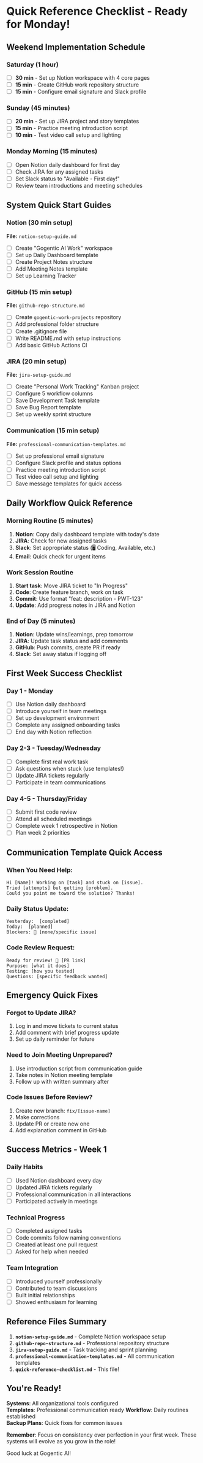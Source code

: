 #  Quick Reference Checklist - Ready for Monday!

##  Weekend Implementation Schedule

### Saturday (1 hour) 
- [ ] **30 min** - Set up Notion workspace with 4 core pages
- [ ] **15 min** - Create GitHub work repository structure  
- [ ] **15 min** - Configure email signature and Slack profile

### Sunday (45 minutes) 
- [ ] **20 min** - Set up JIRA project and story templates
- [ ] **15 min** - Practice meeting introduction script
- [ ] **10 min** - Test video call setup and lighting

### Monday Morning (15 minutes) 
- [ ] Open Notion daily dashboard for first day
- [ ] Check JIRA for any assigned tasks
- [ ] Set Slack status to "Available - First day!"
- [ ] Review team introductions and meeting schedules

##  System Quick Start Guides

### Notion (30 min setup)
**File:** `notion-setup-guide.md`
- [ ] Create "Gogentic AI Work" workspace
- [ ] Set up Daily Dashboard template
- [ ] Create Project Notes structure  
- [ ] Add Meeting Notes template
- [ ] Set up Learning Tracker

### GitHub (15 min setup) 
**File:** `github-repo-structure.md`
- [ ] Create `gogentic-work-projects` repository
- [ ] Add professional folder structure
- [ ] Create .gitignore file
- [ ] Write README.md with setup instructions
- [ ] Add basic GitHub Actions CI

### JIRA (20 min setup)
**File:** `jira-setup-guide.md`
- [ ] Create "Personal Work Tracking" Kanban project
- [ ] Configure 5 workflow columns
- [ ] Save Development Task template
- [ ] Save Bug Report template  
- [ ] Set up weekly sprint structure

### Communication (15 min setup)
**File:** `professional-communication-templates.md`
- [ ] Set up professional email signature
- [ ] Configure Slack profile and status options
- [ ] Practice meeting introduction script
- [ ] Test video call setup and lighting
- [ ] Save message templates for quick access

##  Daily Workflow Quick Reference

### Morning Routine (5 minutes)
1. **Notion**: Copy daily dashboard template with today's date
2. **JIRA**: Check for new assigned tasks
3. **Slack**: Set appropriate status (🖥 Coding,  Available, etc.)
4. **Email**: Quick check for urgent items

### Work Session Routine  
1. **Start task**: Move JIRA ticket to "In Progress" 
2. **Code**: Create feature branch, work on task
3. **Commit**: Use format "feat: description - PWT-123"
4. **Update**: Add progress notes in JIRA and Notion

### End of Day (5 minutes)
1. **Notion**: Update wins/learnings, prep tomorrow
2. **JIRA**: Update task status and add comments
3. **GitHub**: Push commits, create PR if ready
4. **Slack**: Set away status if logging off

##  First Week Success Checklist

### Day 1 - Monday 
- [ ] Use Notion daily dashboard 
- [ ] Introduce yourself in team meetings
- [ ] Set up development environment
- [ ] Complete any assigned onboarding tasks
- [ ] End day with Notion reflection

### Day 2-3 - Tuesday/Wednesday   
- [ ] Complete first real work task
- [ ] Ask questions when stuck (use templates!)
- [ ] Update JIRA tickets regularly
- [ ] Participate in team communications

### Day 4-5 - Thursday/Friday 
- [ ] Submit first code review
- [ ] Attend all scheduled meetings
- [ ] Complete week 1 retrospective in Notion
- [ ] Plan week 2 priorities

##  Communication Template Quick Access

### When You Need Help:
```
Hi [Name]! Working on [task] and stuck on [issue]. 
Tried [attempts] but getting [problem]. 
Could you point me toward the solution? Thanks!
```

### Daily Status Update:  
```
Yesterday:  [completed]
Today:  [planned]
Blockers: 🚧 [none/specific issue]
```

### Code Review Request:
```
Ready for review! 🔗 [PR link]
Purpose: [what it does]  
Testing: [how you tested]
Questions: [specific feedback wanted]
```

##  Emergency Quick Fixes

### Forgot to Update JIRA?
1. Log in and move tickets to current status
2. Add comment with brief progress update
3. Set up daily reminder for future

### Need to Join Meeting Unprepared?
1. Use introduction script from communication guide
2. Take notes in Notion meeting template
3. Follow up with written summary after

### Code Issues Before Review?
1. Create new branch: `fix/[issue-name]`
2. Make corrections
3. Update PR or create new one
4. Add explanation comment in GitHub

##  Success Metrics - Week 1

### Daily Habits 
- [ ] Used Notion dashboard every day
- [ ] Updated JIRA tickets regularly  
- [ ] Professional communication in all interactions
- [ ] Participated actively in meetings

### Technical Progress 
- [ ] Completed assigned tasks
- [ ] Code commits follow naming conventions
- [ ] Created at least one pull request
- [ ] Asked for help when needed

### Team Integration 
- [ ] Introduced yourself professionally
- [ ] Contributed to team discussions
- [ ] Built initial relationships
- [ ] Showed enthusiasm for learning

##  Reference Files Summary

1. **`notion-setup-guide.md`** - Complete Notion workspace setup
2. **`github-repo-structure.md`** - Professional repository structure  
3. **`jira-setup-guide.md`** - Task tracking and sprint planning
4. **`professional-communication-templates.md`** - All communication templates
5. **`quick-reference-checklist.md`** - This file!

##  You're Ready!

 **Systems**: All organizational tools configured  
 **Templates**: Professional communication ready
 **Workflow**: Daily routines established  
 **Backup Plans**: Quick fixes for common issues

**Remember**: Focus on consistency over perfection in your first week. These systems will evolve as you grow in the role!

Good luck at Gogentic AI! 